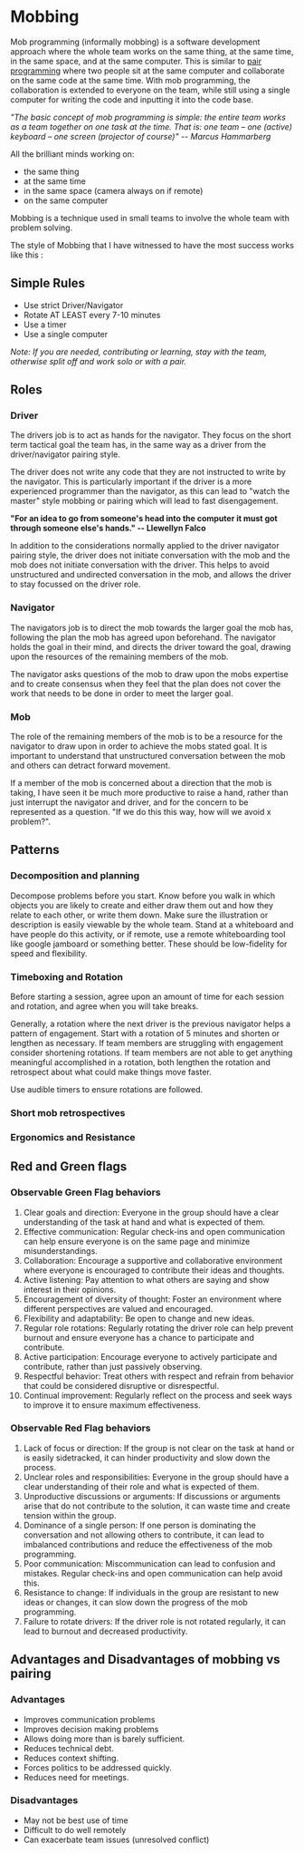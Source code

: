 # Mobbing

Mob programming (informally mobbing) is a software development approach where the whole team works on the same thing, at the same time, in the same space, and at the same computer. This is similar to [pair programming](https://github.com/StrongMind/culture/blob/master/tech_sessions/pair_programming.md) where two people sit at the same computer and collaborate on the same code at the same time. With mob programming, the collaboration is extended to everyone on the team, while still using a single computer for writing the code and inputting it into the code base.

*"The basic concept of mob programming is simple: the entire team works as a team together on one task at the time. That is: one team – one (active) keyboard – one screen (projector of course)" -- Marcus Hammarberg*

All the brilliant minds working on:
* the same thing
* at the same time
* in the same space (camera always on if remote)
* on the same computer

Mobbing is a technique used in small teams to involve the whole team with problem solving.

The style of Mobbing that I have witnessed to have the most success works like this :

## Simple Rules
* Use strict Driver/Navigator
* Rotate AT LEAST every 7-10 minutes
* Use a timer
* Use a single computer

*Note: If you are needed, contributing or learning, stay with the team, otherwise split off and work solo or with a pair.*

## Roles

### Driver

The drivers job is to act as hands for the navigator. They focus on the short term tactical goal the team has, in the same way as a driver from the driver/navigator pairing style.

The driver does not write any code that they are not instructed to write by the navigator. This is particularly important if the driver is a more experienced programmer than the navigator, as this can lead to "watch the master" style mobbing or pairing which will lead to fast disengagement.

**"For an idea to go from someone's head into the computer it must got through someone else's hands." -- Llewellyn Falco**

In addition to the considerations normally applied to the driver navigator pairing style, the driver does not initiate conversation with the mob and the mob does not initiate conversation with the driver. This helps to avoid unstructured and undirected conversation in the mob, and allows the driver to stay focussed on the driver role.

### Navigator

The navigators job is to direct the mob towards the larger goal the mob has, following the plan the mob has agreed upon beforehand.  The navigator holds the goal in their mind, and directs the driver toward the goal, drawing upon the resources of the remaining members of the mob.

The navigator asks questions of the mob to draw upon the mobs expertise and to create consensus when they feel that the plan does not cover the work that needs to be done in order to meet the larger goal.

### Mob

The role of the remaining members of the mob is to be a resource for the navigator to draw upon in order to achieve the mobs stated goal.  It is important to understand that unstructured conversation between the mob and others can detract forward movement.

If a member of the mob is concerned about a direction that the mob is taking, I have seen it be much more productive to raise a hand, rather than just interrupt the navigator and driver, and for the concern to be represented as a question. "If we do this this way, how will we avoid x problem?".

## Patterns

### Decomposition and planning
Decompose problems before you start. Know before you walk in which objects you are likely to create and either draw them out and how they relate to each other, or write them down. Make sure the illustration or description is easily viewable by the whole team. Stand at a whiteboard and have people do this activity, or if remote, use a remote whiteboarding tool like google jamboard or something better. These should be low-fidelity for speed and flexibility.

### Timeboxing and Rotation
Before starting a session, agree upon an amount of time for each session and rotation, and agree when you will take breaks.

Generally, a rotation where the next driver is the previous navigator helps a pattern of engagement.  Start with a rotation of 5 minutes and shorten or lengthen as necessary. If team members are struggling with engagement consider shortening rotations. If team members are not able to get anything meaningful accomplished in a rotation, both lengthen the rotation and retrospect about what could make things move faster.

Use audible timers to ensure rotations are followed.

### Short mob retrospectives

### Ergonomics and Resistance

## Red and Green flags

### Observable Green Flag behaviors

1. Clear goals and direction: Everyone in the group should have a clear understanding of the task at hand and what is expected of them.
2. Effective communication: Regular check-ins and open communication can help ensure everyone is on the same page and minimize misunderstandings.
3. Collaboration: Encourage a supportive and collaborative environment where everyone is encouraged to contribute their ideas and thoughts.
4. Active listening: Pay attention to what others are saying and show interest in their opinions.
5. Encouragement of diversity of thought: Foster an environment where different perspectives are valued and encouraged.
6. Flexibility and adaptability: Be open to change and new ideas.
7. Regular role rotations: Regularly rotating the driver role can help prevent burnout and ensure everyone has a chance to participate and contribute.
8. Active participation: Encourage everyone to actively participate and contribute, rather than just passively observing.
9. Respectful behavior: Treat others with respect and refrain from behavior that could be considered disruptive or disrespectful.
10. Continual improvement: Regularly reflect on the process and seek ways to improve it to ensure maximum effectiveness.

### Observable Red Flag behaviors

1. Lack of focus or direction: If the group is not clear on the task at hand or is easily sidetracked, it can hinder productivity and slow down the process.
2. Unclear roles and responsibilities: Everyone in the group should have a clear understanding of their role and what is expected of them.
3. Unproductive discussions or arguments: If discussions or arguments arise that do not contribute to the solution, it can waste time and create tension within the group.
4. Dominance of a single person: If one person is dominating the conversation and not allowing others to contribute, it can lead to imbalanced contributions and reduce the effectiveness of the mob programming.
5. Poor communication: Miscommunication can lead to confusion and mistakes. Regular check-ins and open communication can help avoid this.
6. Resistance to change: If individuals in the group are resistant to new ideas or changes, it can slow down the progress of the mob programming.
7. Failure to rotate drivers: If the driver role is not rotated regularly, it can lead to burnout and decreased productivity.

## Advantages and Disadvantages of mobbing vs pairing
### Advantages
* Improves communication problems
* Improves decision making problems
* Allows doing more than is barely sufficient.
* Reduces technical debt.
* Reduces context shifting.
* Forces politics to be addressed quickly.
* Reduces need for meetings.

### Disadvantages
* May not be best use of time
* Difficult to do well remotely
* Can exacerbate team issues (unresolved conflict)
